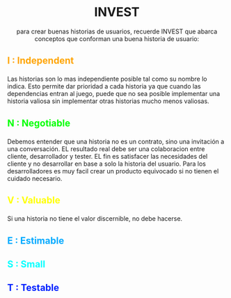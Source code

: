 # <center>INVEST</center>
<center>para crear buenas historias de usuarios, recuerde INVEST que abarca conceptos que conforman una buena historia de usuario:</center>

## <p style="color:orange">I : Independent</p>
Las historias son lo mas independiente posible tal como su nombre lo indica. Esto permite dar prioridad a cada historia ya que cuando las dependencias entran al juego, puede que no sea posible implementar una historia valiosa sin implementar otras historias mucho menos valiosas.
## <p style="color:#00ff00">N : Negotiable</p>  
Debemos entender que una historia no es un contrato, sino una invitación a una conversación. EL resultado real debe ser una colaboracion entre cliente, desarrollador y tester. EL fin es satisfacer las necesidades del cliente y no desarrollar en base a solo la historia del usuario. Para los desarrolladores es muy facil crear un producto equivocado si no tienen el cuidado necesario.
## <p style="color:yellow">V : Valuable</p>
Si una historia no tiene el valor discernible, no debe hacerse.
## <p style="color:#00aaff">E : Estimable</p>

## <p style="color:#00ffff">S : Small</p>
## <p style="color:#0022ff">T : Testable</p>


